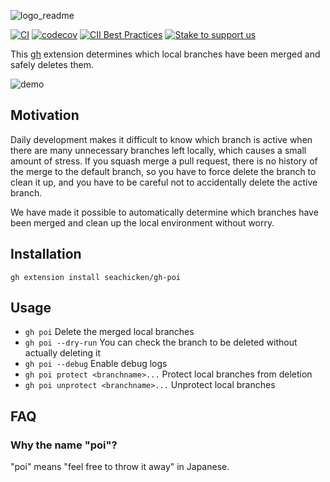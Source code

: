 ![logo_readme](https://user-images.githubusercontent.com/5178598/152155497-c06799b7-a95a-44e5-a8a0-a0a9c96ce646.png)

[![CI](https://github.com/seachicken/gh-poi/actions/workflows/ci.yml/badge.svg)](https://github.com/seachicken/gh-poi/actions/workflows/ci.yml)
[![codecov](https://codecov.io/gh/seachicken/gh-poi/branch/main/graph/badge.svg?token=tcPxPgst2q)](https://codecov.io/gh/seachicken/gh-poi)
[![CII Best Practices](https://bestpractices.coreinfrastructure.org/projects/6380/badge)](https://bestpractices.coreinfrastructure.org/projects/6380)
[![Stake to support us](https://badge.devprotocol.xyz/0x9ca78E1ca8E49a0e9C8BfB59A8Ed58E1E4440615/descriptive)](https://stakes.social/0x9ca78E1ca8E49a0e9C8BfB59A8Ed58E1E4440615)

This [gh](https://github.com/cli/cli) extension determines which local branches have been merged and safely deletes them.

![demo](https://user-images.githubusercontent.com/5178598/140624593-bf38ded3-388b-4a4b-a5c0-4053f8de51ad.gif)

## Motivation

Daily development makes it difficult to know which branch is active when there are many unnecessary branches left locally, which causes a small amount of stress. If you squash merge a pull request, there is no history of the merge to the default branch, so you have to force delete the branch to clean it up, and you have to be careful not to accidentally delete the active branch.

We have made it possible to automatically determine which branches have been merged and clean up the local environment without worry.

## Installation

```
gh extension install seachicken/gh-poi
```

## Usage

- `gh poi` Delete the merged local branches
- `gh poi --dry-run` You can check the branch to be deleted without actually deleting it
- `gh poi --debug` Enable debug logs
- `gh poi protect <branchname>...` Protect local branches from deletion
- `gh poi unprotect <branchname>...` Unprotect local branches

## FAQ

### Why the name "poi"?

"poi" means "feel free to throw it away" in Japanese.
